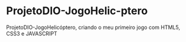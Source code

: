 # ProjetoDIO-JogoHelic-ptero
ProjetoDIO-JogoHelicóptero, criando o meu primeiro jogo com HTML5, CSS3 e JAVASCRIPT
